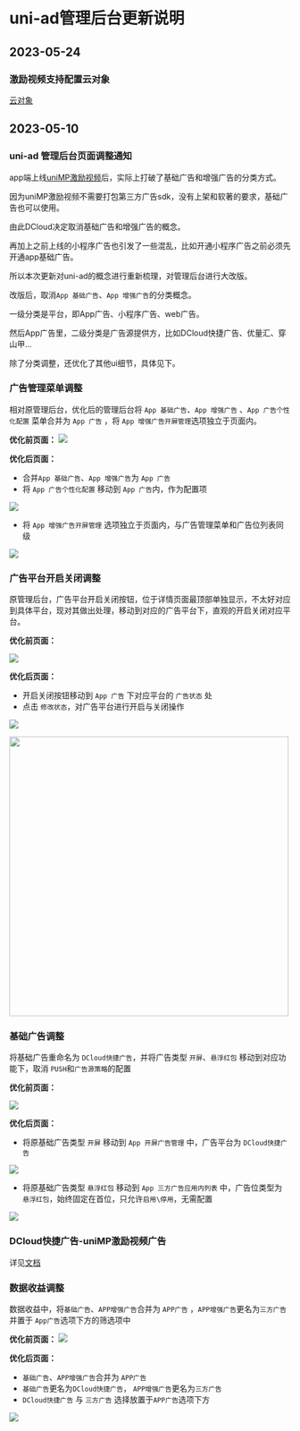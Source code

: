# uni-ad管理后台更新说明

## 2023-05-24
### 激励视频支持配置云对象

[云对象](https://uniapp.dcloud.net.cn/uniCloud/cloud-obj.html)

## 2023-05-10
### uni-ad 管理后台页面调整通知

app端上线[uniMP激励视频](https://uniapp.dcloud.net.cn/uni-ad/unimp.html)后，实际上打破了基础广告和增强广告的分类方式。

因为uniMP激励视频不需要打包第三方广告sdk，没有上架和软著的要求，基础广告也可以使用。

由此DCloud决定取消基础广告和增强广告的概念。

再加上之前上线的小程序广告也引发了一些混乱，比如开通小程序广告之前必须先开通app基础广告。

所以本次更新对uni-ad的概念进行重新梳理，对管理后台进行大改版。

改版后，取消`App 基础广告`、`App 增强广告`的分类概念。

一级分类是平台，即App广告、小程序广告、web广告。

然后App广告里，二级分类是广告源提供方，比如DCloud快捷广告、优量汇、穿山甲...

除了分类调整，还优化了其他ui细节，具体见下。

### 广告管理菜单调整

相对原管理后台，优化后的管理后台将 `App 基础广告`、`App 增强广告` 、`App 广告个性化配置` 菜单合并为 `App 广告` ，将 `App 增强广告开屏管理`选项独立于页面内。

**优化前页面：**
![](https://qiniu-web-assets.dcloud.net.cn/uniad/doc/1.jpg)

**优化后页面：**
- 合并`App 基础广告`、`App 增强广告`为 `App 广告`
- 将 `App 广告个性化配置` 移动到  `App 广告`内，作为配置项

![](https://qiniu-web-assets.dcloud.net.cn/uniad/doc/4.jpg)

- 将 `App 增强广告开屏管理` 选项独立于页面内，与广告管理菜单和广告位列表同级

![](https://qiniu-web-assets.dcloud.net.cn/uniad/doc/2.jpg)

### 广告平台开启关闭调整

原管理后台，广告平台开启关闭按钮，位于详情页面最顶部单独显示，不太好对应到具体平台，现对其做出处理，移动到对应的广告平台下，直观的开启关闭对应平台。

**优化前页面：**

![](https://qiniu-web-assets.dcloud.net.cn/uniad/doc/3.jpg)

**优化后页面：**
- 开启关闭按钮移动到 `App 广告` 下对应平台的 `广告状态` 处
- 点击 `修改状态`，对广告平台进行开启与关闭操作

![](https://qiniu-web-assets.dcloud.net.cn/uniad/doc/5.png)

<img width="500px" src="https://qiniu-web-assets.dcloud.net.cn/uniad/doc/6.jpg">

### 基础广告调整
将基础广告重命名为 `DCloud快捷广告`，并将广告类型 `开屏`、`悬浮红包` 移动到对应功能下，取消 `PUSH`和`广告源策略`的配置

**优化前页面：**

![](https://qiniu-web-assets.dcloud.net.cn/uniad/doc/7.jpg)

**优化后页面：**

- 将原基础广告类型 `开屏` 移动到 `App 开屏广告管理` 中，广告平台为 `DCloud快捷广告`

![](https://qiniu-web-assets.dcloud.net.cn/uniad/doc/20230511151715.jpg)

- 将原基础广告类型 `悬浮红包` 移动到 `App 三方广告应用内列表` 中，广告位类型为 `悬浮红包`，始终固定在首位，只允许`启用\停用`，无需配置

![](https://qiniu-web-assets.dcloud.net.cn/uniad/doc/8.jpg)

### DCloud快捷广告-uniMP激励视频广告

详见[文档](https://uniapp.dcloud.net.cn/uni-ad/unimp.html)

### 数据收益调整
数据收益中，将`基础广告`、`APP增强广告`合并为 `APP广告` ，`APP增强广告`更名为`三方广告`并置于 `App广告`选项下方的筛选项中

**优化前页面：**
![](https://qiniu-web-assets.dcloud.net.cn/uniad/doc/data-old.png)

**优化后页面：**
- `基础广告`、`APP增强广告`合并为 `APP广告`
- `基础广告`更名为`DCloud快捷广告`， `APP增强广告`更名为`三方广告`
- `DCloud快捷广告` 与 `三方广告` 选择放置于`APP广告`选项下方

![](https://qiniu-web-assets.dcloud.net.cn/uniad/doc/data-new.png)